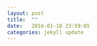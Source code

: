 ```yaml
---
layout: post
title:  ""
date:   2016-01-18 23:59:05
categories: jekyll update
---
```





[jekyll]:      http://jekyllrb.com
[jekyll-gh]:   https://github.com/jekyll/jekyll
[jekyll-help]: https://github.com/jekyll/jekyll-help
